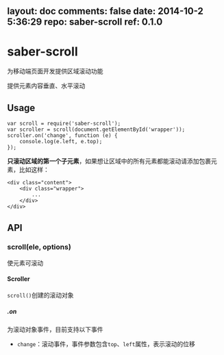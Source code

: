 layout: doc
comments: false
date: 2014-10-2 5:36:29
repo: saber-scroll
ref: 0.1.0
---

# saber-scroll

为移动端页面开发提供区域滚动功能

提供元素内容垂直、水平滚动

## Usage

    var scroll = require('saber-scroll');
    var scroller = scroll(document.getElementById('wrapper'));
    scroller.on('change', function (e) {
        console.log(e.left, e.top);
    });

__只滚动区域的第一个子元素__，如果想让区域中的所有元素都能滚动请添加包裹元素，比如这样：

    <div class="content">
        <div class="wrapper">
            ...
        </div>
    </div>

## API

### scroll(ele, options)

使元素可滚动

#### Scroller

`scroll()`创建的滚动对象

##### .on

为滚动对象事件，目前支持以下事件

* `change`：滚动事件，事件参数包含`top`、`left`属性，表示滚动的位移
